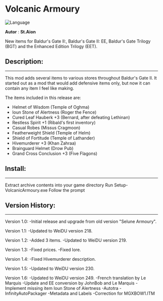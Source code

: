 # Volcanic Armoury

![Language](https://img.shields.io/static/v1?label=language&message=english%20%7C%20french%20%7C%20&color=informational)

**Autor** : **St.Aion**

New items for Baldur's Gate II:, Baldur's Gate II: EE, Baldur's Gate Trilogy (BGT) and the Enhanced Edition Trilogy (EET).


## Description:
------------

This mod adds several items to various stores throughout Baldur's Gate II.
It started out as a mod that would add defensive items only, but now it can contain any item I feel like making.  

The items included in this release are:  

- Helmet of Wisdom (Temple of Oghma)
- Ioun Stone of Alertness (Roger the Fence)
- Cured Leaf Hauberk +3 (Bernard, after defeating Lethinan)
- Restless Spirit +1 (Ribald's first inventory)
- Casual Robes (Missus Cragmoon)
- Featherweight Shield (Temple of Helm)
- Shield of Fortitude (Temple of Lathander)
- Hivemurderer +3 (Khan Zahraa)
- Brainguard Helmet (Drow Pub)
- Grand Cross Conclusion +3 (Five Flagons)


## Install:
--------

Extract archive contents into your game directory
Run Setup-VolcanicArmoury.exe
Follow the prompt


## Version History:
----------------

Version 1.0:
-Initial release and upgrade from old version "Selune Armoury".

Version 1.1:
-Updated to WeiDU version 218.

Version 1.2:
-Added 3 items.
-Updated to WeiDU version 219.

Version 1.3:
-Fixed prices.
-Fixed lore.

Version 1.4:
-Fixed Hivemurderer description.

Version 1.5:
-Updated to WeiDU version 230.

Version 1.6:
-Updated to WeiDU version 249.
-French translation by Le Marquis
-Update and EE conversion by JohnBob and Le Marquis
-Implement missing item Ioun Stone of Alertness
-Autotra
-InfinityAutoPackager
-Metadata and Labels
-Correction for MGXBOW1.ITM
